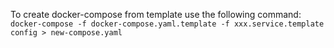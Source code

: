 To create docker-compose from template use the following command:
`docker-compose -f docker-compose.yaml.template -f xxx.service.template config > new-compose.yaml`
